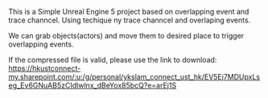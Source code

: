 This is a Simple Unreal Engine 5 project based on overlapping event and trace channcel. Using techique ny trace channcel and overlaping events.

We can grab objects(actors) and move them to desired place to trigger overlapping events.

If the compressed file is valid, please use the link to download: https://hkustconnect-my.sharepoint.com/:u:/g/personal/ykslam_connect_ust_hk/EV5Ej7MDUpxLseg_Ev6GNuAB5zCIdIwlnx_dBeYox85bcQ?e=arEj1S
